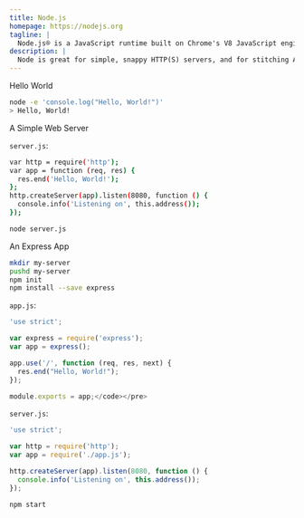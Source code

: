 ```yaml
---
title: Node.js
homepage: https://nodejs.org
tagline: |
  Node.js® is a JavaScript runtime built on Chrome's V8 JavaScript engine.
description: |
  Node is great for simple, snappy HTTP(S) servers, and for stitching APIs together with minimal fuss or muss.
---
```


Hello World

```bash
node -e 'console.log("Hello, World!")'
> Hello, World!
```

A Simple Web Server

`server.js`:

```bash
var http = require('http');
var app = function (req, res) {
  res.end('Hello, World!');
};
http.createServer(app).listen(8080, function () {
  console.info('Listening on', this.address());
});
```

```bash
node server.js
```

An Express App

```bash
mkdir my-server
pushd my-server
npm init
npm install --save express
```

`app.js`:

```js
'use strict';

var express = require('express');
var app = express();

app.use('/', function (req, res, next) {
  res.end("Hello, World!");
});

module.exports = app;</code></pre>
```

`server.js`:

```js
'use strict';

var http = require('http');
var app = require('./app.js');

http.createServer(app).listen(8080, function () {
  console.info('Listening on', this.address());
});
```

```bash
npm start
```
